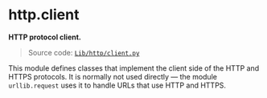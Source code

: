 # http.client

**HTTP protocol client.**

> Source code: [`Lib/http/client.py`](https://github.com/python/cpython/tree/3.12/Lib/http/client.py)

This module defines classes that implement the client side of the HTTP and HTTPS protocols. It is normally not used directly — the module `urllib.request` uses it to handle URLs that use HTTP and HTTPS.